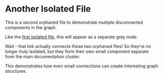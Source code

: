 # Another Isolated File

This is a second orphaned file to demonstrate multiple disconnected components in the graph.

Like the [first isolated file](isolated-file.md), this will appear as a separate grey node.

Wait - that link actually connects these two orphaned files! So they're no longer truly isolated, but they form their own small component separate from the main documentation cluster.

This demonstrates how even small connections can create interesting graph structures.
